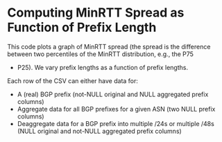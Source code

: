 # Computing MinRTT Spread as Function of Prefix Length

This code plots a graph of MinRTT spread (the spread is the difference
between two percentiles of the MinRTT distribution, e.g., the P75
- P25).  We vary prefix lengths as a function of prefix lengths.

Each row of the CSV can either have data for:

* A (real) BGP prefix (not-NULL original and NULL aggregated prefix
  columns)
* Aggregate data for all BGP prefixes for a given ASN (two NULL prefix
  columns)
* Deaggregate data for a BGP prefix into multiple /24s or multiple /48s
  (NULL original and not-NULL aggregated prefix columns)
